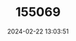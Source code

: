 ---
title: "155069"
category: "Ophichthus melanoporus"
draft: false
date: 2024-02-22 13:03:51
languages:
  English: ["Blackpored Eel"]
---